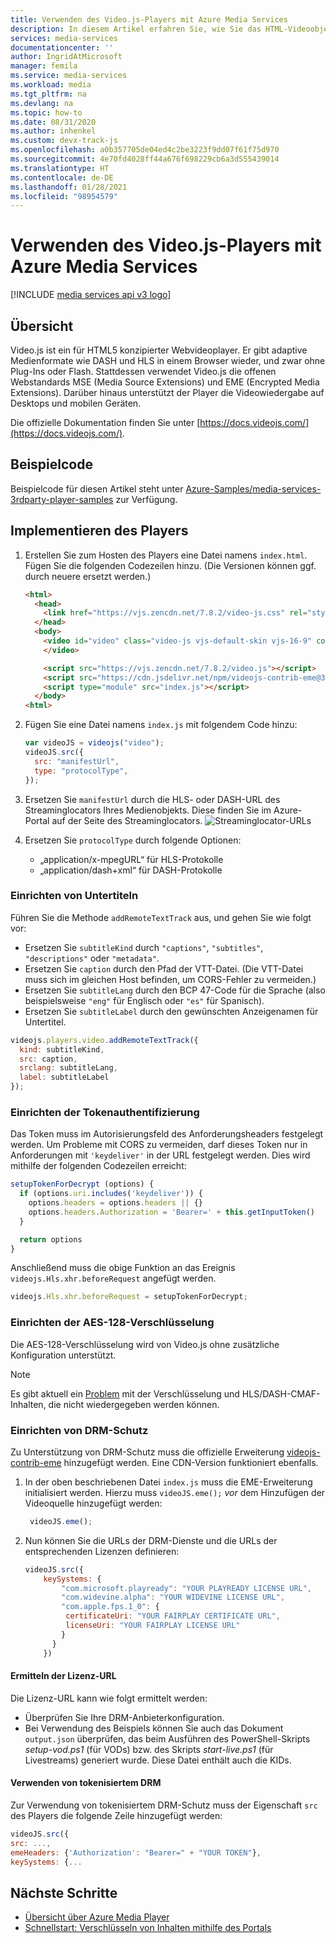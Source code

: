 ```yaml
---
title: Verwenden des Video.js-Players mit Azure Media Services
description: In diesem Artikel erfahren Sie, wie Sie das HTML-Videoobjekt und JavaScript mit Azure Media Services verwenden.
services: media-services
documentationcenter: ''
author: IngridAtMicrosoft
manager: femila
ms.service: media-services
ms.workload: media
ms.tgt_pltfrm: na
ms.devlang: na
ms.topic: how-to
ms.date: 08/31/2020
ms.author: inhenkel
ms.custom: devx-track-js
ms.openlocfilehash: a0b357705de04ed4c2be3223f9dd07f61f75d970
ms.sourcegitcommit: 4e70fd4028ff44a676f698229cb6a3d555439014
ms.translationtype: HT
ms.contentlocale: de-DE
ms.lasthandoff: 01/28/2021
ms.locfileid: "98954579"
---
```

# <a name="how-to-use-the-videojs-player-with-azure-media-services"></a>Verwenden des Video.js-Players mit Azure Media Services

[!INCLUDE [media services api v3 logo](./includes/v3-hr.md)]

## <a name="overview"></a>Übersicht

Video.js ist ein für HTML5 konzipierter Webvideoplayer. Er gibt adaptive Medienformate wie DASH und HLS in einem Browser wieder, und zwar ohne Plug-Ins oder Flash. Stattdessen verwendet Video.js die offenen Webstandards MSE (Media Source Extensions) und EME (Encrypted Media Extensions). Darüber hinaus unterstützt der Player die Videowiedergabe auf Desktops und mobilen Geräten.

Die offizielle Dokumentation finden Sie unter [https://docs.videojs.com/](https://docs.videojs.com/).

## <a name="sample-code"></a>Beispielcode
Beispielcode für diesen Artikel steht unter [Azure-Samples/media-services-3rdparty-player-samples](https://github.com/Azure-Samples/media-services-3rdparty-player-samples) zur Verfügung.

## <a name="implement-the-player"></a>Implementieren des Players

1. Erstellen Sie zum Hosten des Players eine Datei namens `index.html`. Fügen Sie die folgenden Codezeilen hinzu. (Die Versionen können ggf. durch neuere ersetzt werden.)

    ```html
    <html>
      <head>
        <link href="https://vjs.zencdn.net/7.8.2/video-js.css" rel="stylesheet" />
      </head>
      <body>
        <video id="video" class="video-js vjs-default-skin vjs-16-9" controls data-setup="{}">
        </video>

        <script src="https://vjs.zencdn.net/7.8.2/video.js"></script>
        <script src="https://cdn.jsdelivr.net/npm/videojs-contrib-eme@3.7.0/dist/videojs-contrib-eme.min.js"></script>
        <script type="module" src="index.js"></script>
      </body>
    <html>
    ```

2. Fügen Sie eine Datei namens `index.js` mit folgendem Code hinzu:

    ```javascript
    var videoJS = videojs("video");
    videoJS.src({
      src: "manifestUrl",
      type: "protocolType",
    });
    ```

3. Ersetzen Sie `manifestUrl` durch die HLS- oder DASH-URL des Streaminglocators Ihres Medienobjekts. Diese finden Sie im Azure-Portal auf der Seite des Streaminglocators.
    ![Streaminglocator-URLs](media/how-to-shaka-player/streaming-urls.png)

4. Ersetzen Sie `protocolType` durch folgende Optionen:

    - „application/x-mpegURL“ für HLS-Protokolle
    - „application/dash+xml“ für DASH-Protokolle

### <a name="set-up-captions"></a>Einrichten von Untertiteln

Führen Sie die Methode `addRemoteTextTrack` aus, und gehen Sie wie folgt vor:

- Ersetzen Sie `subtitleKind` durch `"captions"`, `"subtitles"`, `"descriptions"` oder `"metadata"`.  
- Ersetzen Sie `caption` durch den Pfad der VTT-Datei. (Die VTT-Datei muss sich im gleichen Host befinden, um CORS-Fehler zu vermeiden.)
- Ersetzen Sie `subtitleLang` durch den BCP 47-Code für die Sprache (also beispielsweise `"eng"` für Englisch oder `"es"` für Spanisch).
- Ersetzen Sie `subtitleLabel` durch den gewünschten Anzeigenamen für Untertitel.

```javascript
videojs.players.video.addRemoteTextTrack({
  kind: subtitleKind,
  src: caption,
  srclang: subtitleLang,
  label: subtitleLabel
});
```

### <a name="set-up-token-authentication"></a>Einrichten der Tokenauthentifizierung

Das Token muss im Autorisierungsfeld des Anforderungsheaders festgelegt werden. Um Probleme mit CORS zu vermeiden, darf dieses Token nur in Anforderungen mit `'keydeliver'` in der URL festgelegt werden. Dies wird mithilfe der folgenden Codezeilen erreicht:

```javascript
setupTokenForDecrypt (options) {
  if (options.uri.includes('keydeliver')) {
    options.headers = options.headers || {}
    options.headers.Authorization = 'Bearer=' + this.getInputToken()
  }

  return options
}
```

Anschließend muss die obige Funktion an das Ereignis `videojs.Hls.xhr.beforeRequest` angefügt werden.

```javascript
videojs.Hls.xhr.beforeRequest = setupTokenForDecrypt;
```

### <a name="set-up-aes-128-encryption"></a>Einrichten der AES-128-Verschlüsselung

Die AES-128-Verschlüsselung wird von Video.js ohne zusätzliche Konfiguration unterstützt. 

> [!NOTE] 
> Es gibt aktuell ein [Problem](https://github.com/videojs/video.js/issues/6717) mit der Verschlüsselung und HLS/DASH-CMAF-Inhalten, die nicht wiedergegeben werden können.

### <a name="set-up-drm-protection"></a>Einrichten von DRM-Schutz

Zu Unterstützung von DRM-Schutz muss die offizielle Erweiterung [videojs-contrib-eme](https://github.com/videojs/videojs-contrib-eme) hinzugefügt werden. Eine CDN-Version funktioniert ebenfalls.

1. In der oben beschriebenen Datei `index.js` muss die EME-Erweiterung initialisiert werden. Hierzu muss `videoJS.eme();` *vor* dem Hinzufügen der Videoquelle hinzugefügt werden:

   ```javascript
    videoJS.eme();
   ```

2. Nun können Sie die URLs der DRM-Dienste und die URLs der entsprechenden Lizenzen definieren:

   ```javascript
   videoJS.src({
       keySystems: {
           "com.microsoft.playready": "YOUR PLAYREADY LICENSE URL",
           "com.widevine.alpha": "YOUR WIDEVINE LICENSE URL",
           "com.apple.fps.1_0": {
            certificateUri: "YOUR FAIRPLAY CERTIFICATE URL",
            licenseUri: "YOUR FAIRPLAY LICENSE URL"
           }
         }
       })

   ```

#### <a name="acquiring-the-license-url"></a>Ermitteln der Lizenz-URL

Die Lizenz-URL kann wie folgt ermittelt werden:

- Überprüfen Sie Ihre DRM-Anbieterkonfiguration.
- Bei Verwendung des Beispiels können Sie auch das Dokument `output.json` überprüfen, das beim Ausführen des PowerShell-Skripts *setup-vod.ps1* (für VODs) bzw. des Skripts *start-live.ps1* (für Livestreams) generiert wurde. Diese Datei enthält auch die KIDs.

#### <a name="using-tokenized-drm"></a>Verwenden von tokenisiertem DRM

Zur Verwendung von tokenisiertem DRM-Schutz muss der Eigenschaft `src` des Players die folgende Zeile hinzugefügt werden:

```javascript
videoJS.src({
src: ...,
emeHeaders: {'Authorization': "Bearer=" + "YOUR TOKEN"},
keySystems: {...
```

## <a name="next-steps"></a>Nächste Schritte

- [Übersicht über Azure Media Player](../azure-media-player/azure-media-player-overview.md)  
- [Schnellstart: Verschlüsseln von Inhalten mithilfe des Portals](encrypt-content-quickstart.md)

